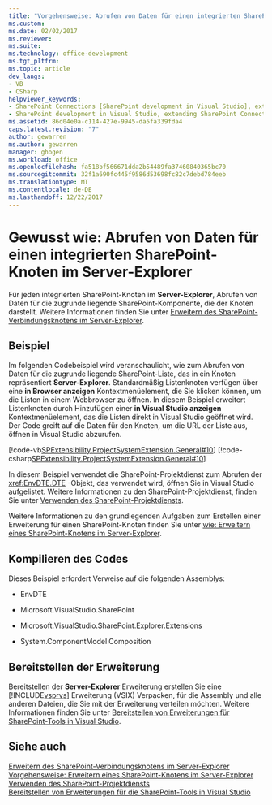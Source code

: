 ```yaml
---
title: "Vorgehensweise: Abrufen von Daten für einen integrierten SharePoint-Knotens im Server-Explorer | Microsoft Docs"
ms.custom: 
ms.date: 02/02/2017
ms.reviewer: 
ms.suite: 
ms.technology: office-development
ms.tgt_pltfrm: 
ms.topic: article
dev_langs:
- VB
- CSharp
helpviewer_keywords:
- SharePoint Connections [SharePoint development in Visual Studio], extending a node
- SharePoint development in Visual Studio, extending SharePoint Connections node in Server Explorer
ms.assetid: 86d04e0a-c114-427e-9945-da5fa339fda4
caps.latest.revision: "7"
author: gewarren
ms.author: gewarren
manager: ghogen
ms.workload: office
ms.openlocfilehash: fa518bf566671dda2b54489fa37460840365bc70
ms.sourcegitcommit: 32f1a690fc445f9586d53698fc82c7debd784eeb
ms.translationtype: MT
ms.contentlocale: de-DE
ms.lasthandoff: 12/22/2017
---
```

# <a name="how-to-get-data-for-a-built-in-sharepoint-node-in-server-explorer"></a>Gewusst wie: Abrufen von Daten für einen integrierten SharePoint-Knoten im Server-Explorer
  Für jeden integrierten SharePoint-Knoten im **Server-Explorer**, Abrufen von Daten für die zugrunde liegende SharePoint-Komponente, die der Knoten darstellt. Weitere Informationen finden Sie unter [Erweitern des SharePoint-Verbindungsknotens im Server-Explorer](../sharepoint/extending-the-sharepoint-connections-node-in-server-explorer.md).  
  
## <a name="example"></a>Beispiel  
 Im folgenden Codebeispiel wird veranschaulicht, wie zum Abrufen von Daten für die zugrunde liegende SharePoint-Liste, das in ein Knoten repräsentiert **Server-Explorer**. Standardmäßig Listenknoten verfügen über eine **in Browser anzeigen** Kontextmenüelement, die Sie klicken können, um die Listen in einem Webbrowser zu öffnen. In diesem Beispiel erweitert Listenknoten durch Hinzufügen einer **in Visual Studio anzeigen** Kontextmenüelement, das die Listen direkt in Visual Studio geöffnet wird. Der Code greift auf die Daten für den Knoten, um die URL der Liste aus, öffnen in Visual Studio abzurufen.  
  
 [!code-vb[SPExtensibility.ProjectSystemExtension.General#10](../sharepoint/codesnippet/VisualBasic/projectsystemexamples/extension/serverexplorerextensionnodeinfo.vb#10)]
 [!code-csharp[SPExtensibility.ProjectSystemExtension.General#10](../sharepoint/codesnippet/CSharp/projectsystemexamples/extension/serverexplorerextensionnodeinfo.cs#10)]  
  
 In diesem Beispiel verwendet die SharePoint-Projektdienst zum Abrufen der <xref:EnvDTE.DTE> -Objekt, das verwendet wird, öffnen Sie in Visual Studio aufgelistet. Weitere Informationen zu den SharePoint-Projektdienst, finden Sie unter [Verwenden des SharePoint-Projektdiensts](../sharepoint/using-the-sharepoint-project-service.md).  
  
 Weitere Informationen zu den grundlegenden Aufgaben zum Erstellen einer Erweiterung für einen SharePoint-Knoten finden Sie unter [wie: Erweitern eines SharePoint-Knotens im Server-Explorer](../sharepoint/how-to-extend-a-sharepoint-node-in-server-explorer.md).  
  
## <a name="compiling-the-code"></a>Kompilieren des Codes  
 Dieses Beispiel erfordert Verweise auf die folgenden Assemblys:  
  
-   EnvDTE  
  
-   Microsoft.VisualStudio.SharePoint  
  
-   Microsoft.VisualStudio.SharePoint.Explorer.Extensions  
  
-   System.ComponentModel.Composition  
  
## <a name="deploying-the-extension"></a>Bereitstellen der Erweiterung  
 Bereitstellen der **Server-Explorer** Erweiterung erstellen Sie eine [!INCLUDE[vsprvs](../sharepoint/includes/vsprvs-md.md)] Erweiterung (VSIX) Verpacken, für die Assembly und alle anderen Dateien, die Sie mit der Erweiterung verteilen möchten. Weitere Informationen finden Sie unter [Bereitstellen von Erweiterungen für SharePoint-Tools in Visual Studio](../sharepoint/deploying-extensions-for-the-sharepoint-tools-in-visual-studio.md).  
  
## <a name="see-also"></a>Siehe auch  
 [Erweitern des SharePoint-Verbindungsknotens im Server-Explorer](../sharepoint/extending-the-sharepoint-connections-node-in-server-explorer.md)   
 [Vorgehensweise: Erweitern eines SharePoint-Knotens im Server-Explorer](../sharepoint/how-to-extend-a-sharepoint-node-in-server-explorer.md)   
 [Verwenden des SharePoint-Projektdiensts](../sharepoint/using-the-sharepoint-project-service.md)   
 [Bereitstellen von Erweiterungen für die SharePoint-Tools in Visual Studio](../sharepoint/deploying-extensions-for-the-sharepoint-tools-in-visual-studio.md)  
  
  